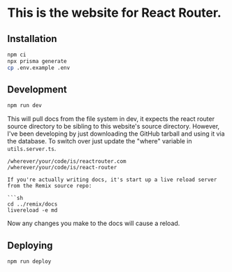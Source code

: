 # This is the website for React Router.

## Installation

```sh
npm ci
npx prisma generate
cp .env.example .env
```

## Development

```sh
npm run dev
```

This will pull docs from the file system in dev, it expects the react router source directory to be sibling to this website's source directory. However, I've been developing by just downloading the GitHub tarball and using it via the database. To switch over just update the "where" variable in `utils.server.ts`.

````
/wherever/your/code/is/reactrouter.com
/wherever/your/code/is/react-router

If you're actually writing docs, it's start up a live reload server from the Remix source repo:

```sh
cd ../remix/docs
livereload -e md
````

Now any changes you make to the docs will cause a reload.

## Deploying

```
npm run deploy
```
